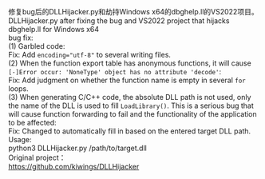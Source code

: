 修复bug后的DLLHijacker.py和劫持Windows x64的dbghelp.ll的VS2022项目。  
DLLHijacker.py after fixing the bug and VS2022 project that hijacks dbghelp.ll for Windows x64  
bug fix:  
(1) Garbled code:  
Fix: Add `encoding="utf-8"` to several writing files.  
(2) When the function export table has anonymous functions, it will cause `[-]Error occur: 'NoneType' object has no attribute 'decode'`:  
Fix: Add judgment on whether the function name is empty in several `for` loops.  
(3) When generating C/C++ code, the absolute DLL path is not used, only the name of the DLL is used to fill `LoadLibrary()`. This is a serious bug that will cause function forwarding to fail and the functionality of the application to be affected:  
Fix: Changed to automatically fill in based on the entered target DLL path.  
Usage:   
python3 DLLHijacker.py /path/to/target.dll   
Original project：  
https://github.com/kiwings/DLLHijacker
